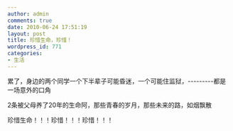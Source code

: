 ```yaml
---
author: admin
comments: true
date: 2010-06-24 17:51:19
layout: post
title: 珍惜生命，珍惜！
wordpress_id: 771
categories:
- 生活
---
```


累了，身边的两个同学一个下半辈子可能昏迷，一个可能住监狱，---------都是一场意外的口角

2条被父母养了20年的生命阿，那些青春的岁月，那些未来的路，如烟飘散

珍惜生命！！！珍惜！！！珍惜！！！

